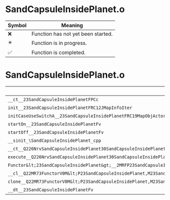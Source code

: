 # SandCapsuleInsidePlanet.o
| Symbol | Meaning 
| ------------- | ------------- 
| :x: | Function has not yet been started. 
| :eight_pointed_black_star: | Function is in progress. 
| :white_check_mark: | Function is completed. 


# SandCapsuleInsidePlanet.o
| Symbol | Decompiled? |
| ------------- | ------------- |
| `__ct__23SandCapsuleInsidePlanetFPCc` | :white_check_mark: |
| `init__23SandCapsuleInsidePlanetFRC12JMapInfoIter` | :white_check_mark: |
| `initCaseUseSwitchA__23SandCapsuleInsidePlanetFRC19MapObjActorInitInfo` | :white_check_mark: |
| `startOn__23SandCapsuleInsidePlanetFv` | :white_check_mark: |
| `startOff__23SandCapsuleInsidePlanetFv` | :white_check_mark: |
| `__sinit_\SandCapsuleInsidePlanet_cpp` | :white_check_mark: |
| `__ct__Q226NrvSandCapsuleInsidePlanet30SandCapsuleInsidePlanetNrvWaitFv` | :white_check_mark: |
| `execute__Q226NrvSandCapsuleInsidePlanet30SandCapsuleInsidePlanetNrvWaitCFP5Spine` | :white_check_mark: |
| `Functor&lt;23SandCapsuleInsidePlanet&gt;__2MRFP23SandCapsuleInsidePlanetM23SandCapsuleInsidePlanetFPCvPv_v_Q22MR73FunctorV0M&lt;P23SandCapsuleInsidePlanet,M23SandCapsuleInsidePlanetFPCvPv_v&gt;` | :white_check_mark: |
| `__cl__Q22MR73FunctorV0M&lt;P23SandCapsuleInsidePlanet,M23SandCapsuleInsidePlanetFPCvPv_v&gt;CFv` | :white_check_mark: |
| `clone__Q22MR73FunctorV0M&lt;P23SandCapsuleInsidePlanet,M23SandCapsuleInsidePlanetFPCvPv_v&gt;CFP7JKRHeap` | :white_check_mark: |
| `__dt__23SandCapsuleInsidePlanetFv` | :white_check_mark: |
